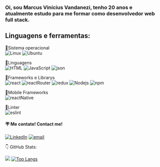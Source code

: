 ### Oi, sou Marcus Vinícius Vandanezi, tenho 20 anos e atualmente estudo para me formar como desenvolvedor web full stack. 


## Linguagens e ferramentas:
🔸Sistema operacional <br>
<a ><img alt="Linux" src="https://img.shields.io/badge/Linux-FCC624?style=for-the-badge&logo=linux&logoColor=black" /></a>
<a ><img alt="Ubuntu" src="https://img.shields.io/badge/Ubuntu-E95420?style=for-the-badge&logo=ubuntu&logoColor=white" /></a>

🔸Linguagens <br>
<a ><img alt="HTML" src="https://img.shields.io/badge/HTML5-E34F26?style=for-the-badge&logo=html5&logoColor=white" /></a>
<a ><img alt="JavaScript" src="https://img.shields.io/badge/JavaScript-323330?style=for-the-badge&logo=javascript&logoColor=F7DF1E" /></a>
<a ><img alt="json" src="https://img.shields.io/badge/json-5E5C5C?style=for-the-badge&logo=json&logoColor=white" /></a>

🔸Frameworks e Librarys <br>
<a ><img alt="react" src="https://img.shields.io/badge/React-20232A?style=for-the-badge&logo=react&logoColor=61DAFB" /></a>
<a ><img alt="reactRouter" src="https://img.shields.io/badge/React_Router-CA4245?style=for-the-badge&logo=react-router&logoColor=white" /></a>
<a ><img alt="redux" src="https://img.shields.io/badge/Redux-593D88?style=for-the-badge&logo=redux&logoColor=white" /></a>
<a ><img alt="Nodejs" src="https://img.shields.io/badge/Node.js-339933?style=for-the-badge&logo=nodedotjs&logoColor=white"/></a>
<a ><img alt="npm" src="https://img.shields.io/badge/npm-CB3837?style=for-the-badge&logo=npm&logoColor=white" /></a>

🔸Mobile Frameworks<br>
<a ><img alt="reactNative" src="https://img.shields.io/badge/React_Native-20232A?style=for-the-badge&logo=react&logoColor=61DAFB" /></a>

🔸Linter <br>
<a ><img alt="eslint" src="https://img.shields.io/badge/eslint-3A33D1?style=for-the-badge&logo=eslint&logoColor=white" /></a>


#### 🪧 <a> Me contate! Contact me!<a > <br>
<a href="https://www.linkedin.com/in/marcusviniciusvandanezi/"><img alt="LinkedIn" src="https://img.shields.io/badge/LinkedIn-0077B5?style=for-the-badge&logo=linkedin&logoColor=white&link=linkedin.com/in/marcusviniciusvandanezi/" /></a>
<a href="mailto:marcusvandanezi@gmail.com"><img alt="email" src="https://img.shields.io/badge/Gmail-D14836?style=for-the-badge&logo=gmail&logoColor=white" /></a>

👇 GitHub Stats:

[![](https://github-readme-stats.vercel.app/api?username=MarcusVandanezi&show_icons=true&hide=contribs,prs&theme=merko)](https://github.com/MarcusVandanezi/github-readme-stats)
[![Top Langs](https://github-readme-stats.vercel.app/api/top-langs/?username=MarcusVandanezi&layout=compact&theme=merko)](https://github.com/MarcusVandanezi/github-readme-stats)


